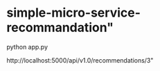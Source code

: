 
# simple-micro-service-recommandation" 

python app.py

http://localhost:5000/api/v1.0/recommendations/3"



